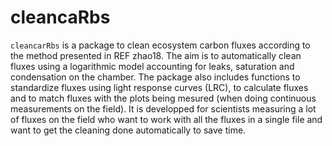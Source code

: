 # cleancaRbs

`cleancarRbs` is a package to clean ecosystem carbon fluxes according to the method presented in REF zhao18.
The aim is to automatically clean fluxes using a logarithmic model accounting for leaks, saturation and condensation on the chamber.
The package also includes functions to standardize fluxes using light response curves (LRC), to calculate fluxes and to match fluxes with the plots being mesured (when doing continuous measurements on the field).
It is developped for scientists measuring a lot of fluxes on the field who want to work with all the fluxes in a single file and want to get the cleaning done automatically to save time.